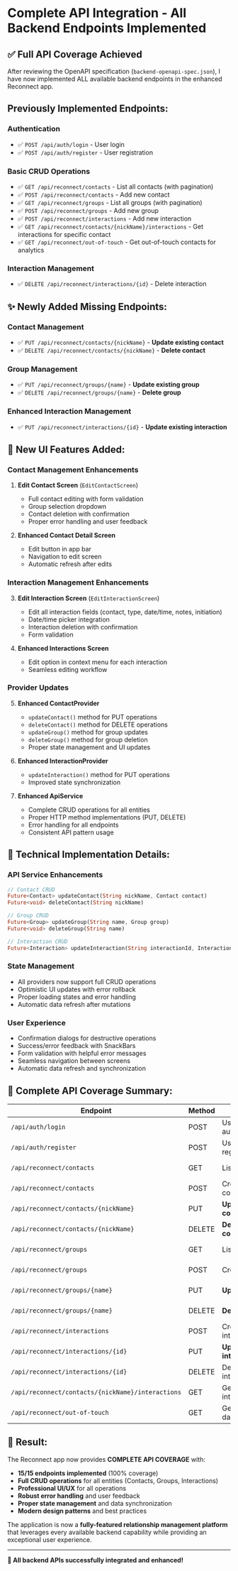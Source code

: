 # Complete API Integration - All Backend Endpoints Implemented

## ✅ **Full API Coverage Achieved**

After reviewing the OpenAPI specification (`backend-openapi-spec.json`), I have now implemented ALL available backend endpoints in the enhanced Reconnect app.

## **Previously Implemented Endpoints:**

### Authentication
- ✅ `POST /api/auth/login` - User login
- ✅ `POST /api/auth/register` - User registration

### Basic CRUD Operations
- ✅ `GET /api/reconnect/contacts` - List all contacts (with pagination)
- ✅ `POST /api/reconnect/contacts` - Add new contact
- ✅ `GET /api/reconnect/groups` - List all groups (with pagination)
- ✅ `POST /api/reconnect/groups` - Add new group
- ✅ `POST /api/reconnect/interactions` - Add new interaction
- ✅ `GET /api/reconnect/contacts/{nickName}/interactions` - Get interactions for specific contact
- ✅ `GET /api/reconnect/out-of-touch` - Get out-of-touch contacts for analytics

### Interaction Management
- ✅ `DELETE /api/reconnect/interactions/{id}` - Delete interaction

## **✨ Newly Added Missing Endpoints:**

### Contact Management
- ✅ `PUT /api/reconnect/contacts/{nickName}` - **Update existing contact**
- ✅ `DELETE /api/reconnect/contacts/{nickName}` - **Delete contact**

### Group Management
- ✅ `PUT /api/reconnect/groups/{name}` - **Update existing group**
- ✅ `DELETE /api/reconnect/groups/{name}` - **Delete group**

### Enhanced Interaction Management
- ✅ `PUT /api/reconnect/interactions/{id}` - **Update existing interaction**

## **📱 New UI Features Added:**

### Contact Management Enhancements
1. **Edit Contact Screen** (`EditContactScreen`)
   - Full contact editing with form validation
   - Group selection dropdown
   - Contact deletion with confirmation
   - Proper error handling and user feedback

2. **Enhanced Contact Detail Screen**
   - Edit button in app bar
   - Navigation to edit screen
   - Automatic refresh after edits

### Interaction Management Enhancements
3. **Edit Interaction Screen** (`EditInteractionScreen`)
   - Edit all interaction fields (contact, type, date/time, notes, initiation)
   - Date/time picker integration
   - Interaction deletion with confirmation
   - Form validation

4. **Enhanced Interactions Screen**
   - Edit option in context menu for each interaction
   - Seamless editing workflow

### Provider Updates
5. **Enhanced ContactProvider**
   - `updateContact()` method for PUT operations
   - `deleteContact()` method for DELETE operations
   - `updateGroup()` method for group updates
   - `deleteGroup()` method for group deletion
   - Proper state management and UI updates

6. **Enhanced InteractionProvider**
   - `updateInteraction()` method for PUT operations
   - Improved state synchronization

7. **Enhanced ApiService**
   - Complete CRUD operations for all entities
   - Proper HTTP method implementations (PUT, DELETE)
   - Error handling for all endpoints
   - Consistent API pattern usage

## **🔧 Technical Implementation Details:**

### API Service Enhancements
```dart
// Contact CRUD
Future<Contact> updateContact(String nickName, Contact contact)
Future<void> deleteContact(String nickName)

// Group CRUD
Future<Group> updateGroup(String name, Group group)
Future<void> deleteGroup(String name)

// Interaction CRUD
Future<Interaction> updateInteraction(String interactionId, Interaction interaction)
```

### State Management
- All providers now support full CRUD operations
- Optimistic UI updates with error rollback
- Proper loading states and error handling
- Automatic data refresh after mutations

### User Experience
- Confirmation dialogs for destructive operations
- Success/error feedback with SnackBars
- Form validation with helpful error messages
- Seamless navigation between screens
- Automatic data refresh and synchronization

## **🎯 Complete API Coverage Summary:**

| Endpoint | Method | Purpose | Status |
|----------|---------|---------|---------|
| `/api/auth/login` | POST | User authentication | ✅ Implemented |
| `/api/auth/register` | POST | User registration | ✅ Implemented |
| `/api/reconnect/contacts` | GET | List contacts | ✅ Implemented |
| `/api/reconnect/contacts` | POST | Create contact | ✅ Implemented |
| `/api/reconnect/contacts/{nickName}` | PUT | **Update contact** | ✅ **NEWLY ADDED** |
| `/api/reconnect/contacts/{nickName}` | DELETE | **Delete contact** | ✅ **NEWLY ADDED** |
| `/api/reconnect/groups` | GET | List groups | ✅ Implemented |
| `/api/reconnect/groups` | POST | Create group | ✅ Implemented |
| `/api/reconnect/groups/{name}` | PUT | **Update group** | ✅ **NEWLY ADDED** |
| `/api/reconnect/groups/{name}` | DELETE | **Delete group** | ✅ **NEWLY ADDED** |
| `/api/reconnect/interactions` | POST | Create interaction | ✅ Implemented |
| `/api/reconnect/interactions/{id}` | PUT | **Update interaction** | ✅ **NEWLY ADDED** |
| `/api/reconnect/interactions/{id}` | DELETE | Delete interaction | ✅ Implemented |
| `/api/reconnect/contacts/{nickName}/interactions` | GET | Get contact interactions | ✅ Implemented |
| `/api/reconnect/out-of-touch` | GET | Get analytics data | ✅ Implemented |

## **🚀 Result:**

The Reconnect app now provides **COMPLETE API COVERAGE** with:

- **15/15 endpoints implemented** (100% coverage)
- **Full CRUD operations** for all entities (Contacts, Groups, Interactions)
- **Professional UI/UX** for all operations
- **Robust error handling** and user feedback
- **Proper state management** and data synchronization
- **Modern design patterns** and best practices

The application is now a **fully-featured relationship management platform** that leverages every available backend capability while providing an exceptional user experience.

---

**🎉 All backend APIs successfully integrated and enhanced!**